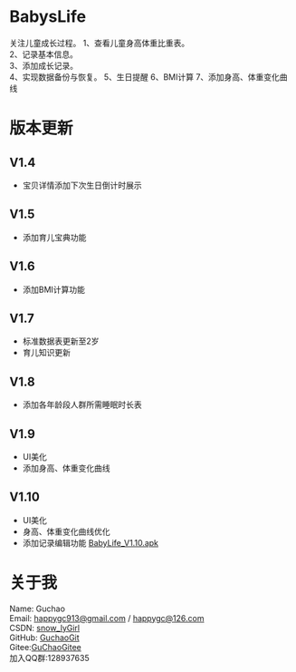 # BabysLife
关注儿童成长过程。
1、查看儿童身高体重比重表。  
2、记录基本信息。  
3、添加成长记录。  
4、实现数据备份与恢复。
5、生日提醒
6、BMI计算
7、添加身高、体重变化曲线


# 版本更新
## V1.4
* 宝贝详情添加下次生日倒计时展示

## V1.5
* 添加育儿宝典功能

## V1.6
* 添加BMI计算功能

## V1.7
* 标准数据表更新至2岁
* 育儿知识更新

## V1.8
* 添加各年龄段人群所需睡眠时长表

## V1.9
* UI美化
* 添加身高、体重变化曲线

## V1.10
* UI美化
* 身高、体重变化曲线优化
* 添加记录编辑功能
[BabyLife_V1.10.apk](https://github.com/GuchaoGit/BabysLife/blob/master/apk/BabyLife_20210220_release_V1.10.apk)

# 关于我  
Name: Guchao  
Email: happygc913@gmail.com / happygc@126.com  
CSDN: [snow_lyGirl](https://blog.csdn.net/qq_31028313)  
GitHub: [GuchaoGit](https://github.com/GuchaoGit?tab=repositories)  
Gitee:[GuChaoGitee](https://gitee.com/guchaogitee/projects)  
加入QQ群:128937635  